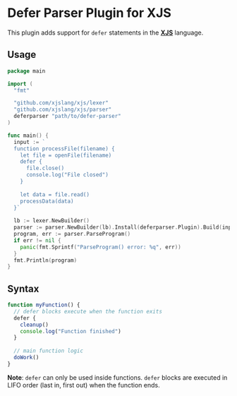 # Defer Parser Plugin for XJS

This plugin adds support for `defer` statements in the [**XJS**](https://github.com/xjslang/xjs) language.

## Usage

```go
package main

import (
  "fmt"

  "github.com/xjslang/xjs/lexer"
  "github.com/xjslang/xjs/parser"
  deferparser "path/to/defer-parser"
)

func main() {
  input := `
  function processFile(filename) {
    let file = openFile(filename)
    defer {
      file.close()
      console.log("File closed")
    }
    
    let data = file.read()
    processData(data)
  }`
  
  lb := lexer.NewBuilder()
  parser := parser.NewBuilder(lb).Install(deferparser.Plugin).Build(input)
  program, err := parser.ParseProgram()
  if err != nil {
    panic(fmt.Sprintf("ParseProgram() error: %q", err))
  }
  fmt.Println(program)
}
```

## Syntax

```javascript
function myFunction() {
  // defer blocks execute when the function exits
  defer {
    cleanup()
    console.log("Function finished")
  }
  
  // main function logic
  doWork()
}
```

**Note**: `defer` can only be used inside functions. `defer` blocks are executed in LIFO order (last in, first out) when the function ends.
